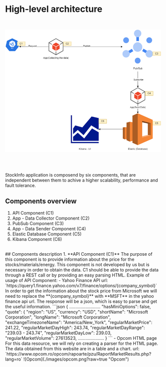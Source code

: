 # High-level architecture
</br>

![StockInfoArch](./images/high-level-arch.png?raw=true "StockInfoArch")

</br></br>

StockInfo application is composend by six components, that are independent between them to achive a higher scalability, performance and fault tolerance.
## Components overview
1. API Component (C1)
2. App - Data Collector Component (C2)
3. PubSub Component (C3)
4. App - Data Sender Component (C4)
5. Elastic Database Component (C5)
6. Kibana Component (C6)
</br>
## Components description
1. **API Component (C1)**
The purpose of this component is to provide information about the price for the stocks/materials/energy.
This component is not developed by us but is necessary in order to obtain the data. C1 should be able to provide the data through a REST call or by providing an easy parsing HTML.
Example of usage of API Component: 
- Yahoo Finance API
url: `https://query1.finance.yahoo.com/v7/finance/options/{company_symbol}`
In order to get the information about the stock price from Microsoft we will need to replace the **{company_symbol}** with **MSFT** in the yahoo finance api url.
The response will be a json, which is easy to parse and get the useful information.
```json
{
            .........................
              "hasMiniOptions": false,
                "quote": {
                    "region": "US",
                    "currency": "USD",
                    "shortName": "Microsoft Corporation",
                    "longName": "Microsoft Corporation",
                    "exchangeTimezoneName": "America/New_York",
                    "regularMarketPrice": 241.22,
                    "regularMarketDayHigh": 243.74,
                    "regularMarketDayRange": "239.03 - 243.74",
                    "regularMarketDayLow": 239.03,
                    "regularMarketVolume": 27613523,
            .....................
}
```
- Opcom HTML page
For this data resource, we will rely on creating a parser for the HTML page. The data obtained from this website are in a table and a chart.
url: `https://www.opcom.ro/opcom/rapoarte/pzu/RaportMarketResults.php?lang=ro`
![Opcom](./images/opcom.png?raw=true "Opcom")


